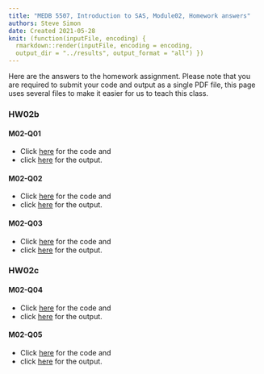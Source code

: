 ```yaml
---
title: "MEDB 5507, Introduction to SAS, Module02, Homework answers"
authors: Steve Simon
date: Created 2021-05-28
knit: (function(inputFile, encoding) {
  rmarkdown::render(inputFile, encoding = encoding,
  output_dir = "../results", output_format = "all") }) 
---
```


Here are the answers to the homework assignment. Please note that you are required to submit your code and output as a single PDF file, this page uses several files to make it easier for us to teach this class.

### HW02b

#### M02-Q01

+ Click [here][m02q01a] for the code and
+ click [here][m02q01b] for the output.

#### M02-Q02

+ Click [here][m02q02a] for the code and
+ click [here][m02q02b] for the output.

#### M02-Q03

+ Click [here][m02q03a] for the code and
+ click [here][m02q03b] for the output.

### HW02c

#### M02-Q04

+ Click [here][m02q04a] for the code and
+ click [here][m02q04b] for the output.

#### M02-Q05

+ Click [here][m02q05a] for the code and
+ click [here][m02q05b] for the output.

[m02q01a]: https://github.com/pmean/introduction-to-SAS/blob/master/src/m02-5507-simon-hw02b-q1.sas
[m02q02a]: https://github.com/pmean/introduction-to-SAS/blob/master/src/m02-5507-simon-hw02b-q2.sas
[m02q03a]: https://github.com/pmean/introduction-to-SAS/blob/master/src/m02-5507-simon-hw02b-q3.sas
[m02q04a]: https://github.com/pmean/introduction-to-SAS/blob/master/src/m02-5507-simon-hw02c-q4.sas
[m02q05a]: https://github.com/pmean/introduction-to-SAS/blob/master/src/m02-5507-simon-hw02c-q5.sas
[m02q01b]: https://github.com/pmean/introduction-to-SAS/blob/master/results/m02-5507-simon-hw02b-q1-output.pdf
[m02q02b]: https://github.com/pmean/introduction-to-SAS/blob/master/results/m02-5507-simon-hw02b-q2-output.pdf
[m02q03b]: https://github.com/pmean/introduction-to-SAS/blob/master/results/m02-5507-simon-hw02b-q3-output.pdf
[m02q04b]: https://github.com/pmean/introduction-to-SAS/blob/master/results/m02-5507-simon-hw02c-q4-output.pdf
[m02q05b]: https://github.com/pmean/introduction-to-SAS/blob/master/results/m02-5507-simon-hw02c-q5-output.pdf
